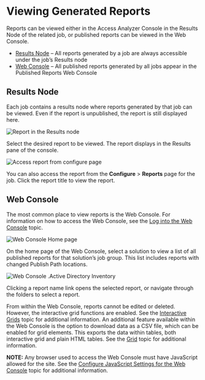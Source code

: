 # Viewing Generated Reports

Reports can be viewed either in the Access Analyzer Console in the Results Node of the related job,
or published reports can be viewed in the Web Console.

- [Results Node](#results-node) – All reports generated by a job are always accessible under the
  job’s Results node
- [Web Console](#web-console) – All published reports generated by all jobs appear in the Published
  Reports Web Console

## Results Node

Each job contains a results node where reports generated by that job can be viewed. Even if the
report is unpublished, the report is still displayed here.

![Report in the Results node](/img/product_docs/accessanalyzer/admin/report/viewresultsnode.webp)

Select the desired report to be viewed. The report displays in the Results pane of the console.

![Access report from configure page](/img/product_docs/accessanalyzer/admin/report/viewconfigure.webp)

You can also access the report from the **Configure** > **Reports** page for the job. Click the
report title to view the report.

## Web Console

The most common place to view reports is the Web Console. For information on how to access the Web
Console, see the
[Log into the Web Console](/docs/accessanalyzer/12.0/installation/application/reports/overview.md#log-into-the-web-console)
topic.

![Web Console Home page](/img/product_docs/accessanalyzer/install/application/reports/webconsolehome.webp)

On the home page of the Web Console, select a solution to view a list of all published reports for
that solution’s job group. This list includes reports with changed Publish Path locations.

![Web Console .Active Directory Inventory](/img/product_docs/accessanalyzer/admin/report/webconsolesolutioninventory.webp)

Clicking a report name link opens the selected report, or navigate through the folders to select a
report.

From within the Web Console, reports cannot be edited or deleted. However, the interactive grid
functions are enabled. See the [Interactive Grids](/docs/accessanalyzer/12.0/administration/reporting/interactivegrids/overview.md) topic for
additional information. An additional feature available within the Web Console is the option to
download data as a CSV file, which can be enabled for grid elements. This exports the data within
tables, both interactive grid and plain HTML tables. See the [Grid](/docs/accessanalyzer/12.0/administration/reporting/wizard/widgets.md#grid) topic
for additional information.

**NOTE:** Any browser used to access the Web Console must have JavaScript allowed for the site. See
the
[Configure JavaScript Settings for the Web Console](/docs/accessanalyzer/12.0/administration/settings/reporting.md#configure-javascript-settings-for-the-web-console)
topic for additional information.
